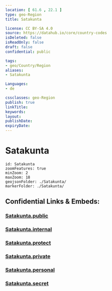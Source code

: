```yaml
---
location: [ 61.6 , 22.1 ] 
type: geo-Region
title: Satakunta

license: CC BY-SA 4.0
source: https://datahub.io/core/country-codes
isDeleted: false
isReadOnly: false
draft: false
confidential: public

tags:
- geo/Country/Region
aliases:
- Satakunta

Languages:
- de

cssclasses: geo-Region
publish: true
linkTitle: 
keywords: 
layout: 
publishDate: 
expiryDate: 
---
```


# Satakunta

```leaflet
id: Satakunta
zoomFeatures: true 
minZoom: 2 
maxZoom: 18
geojsonFolder: ./Satakunta/
markerFolder: ./Satakunta/
```


## Confidential Links & Embeds: 

### [Satakunta.public](/_public/\Earth\Continent\Europe\Europe~North\Finland\Provinces~Finland\Western_Finland\counties~Western_FinlandSatakunta.public.md) 

### [Satakunta.internal](/_internal/\Earth\Continent\Europe\Europe~North\Finland\Provinces~Finland\Western_Finland\counties~Western_FinlandSatakunta.internal.md) 

### [Satakunta.protect](/_protect/\Earth\Continent\Europe\Europe~North\Finland\Provinces~Finland\Western_Finland\counties~Western_FinlandSatakunta.protect.md) 

### [Satakunta.private](/_private/\Earth\Continent\Europe\Europe~North\Finland\Provinces~Finland\Western_Finland\counties~Western_FinlandSatakunta.private.md) 

### [Satakunta.personal](/_personal/\Earth\Continent\Europe\Europe~North\Finland\Provinces~Finland\Western_Finland\counties~Western_FinlandSatakunta.personal.md) 

### [Satakunta.secret](/_secret/\Earth\Continent\Europe\Europe~North\Finland\Provinces~Finland\Western_Finland\counties~Western_FinlandSatakunta.secret.md)

